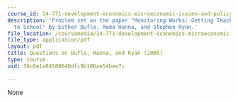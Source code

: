 ```yaml
---
course_id: 14-771-development-economics-microeconomic-issues-and-policy-models-fall-2008
description: 'Problem set on the paper "Monitoring Works: Getting Teachers to Come
  to School" by Esther Duflo, Rema Hanna, and Stephen Ryan.'
file_location: /coursemedia/14-771-development-economics-microeconomic-issues-and-policy-models-fall-2008/38c6e1a84580640dfc9b106ae54bee7c_assn3.pdf
file_type: application/pdf
layout: pdf
title: Questions on Duflo, Hanna, and Ryan (2008)
type: course
uid: 38c6e1a84580640dfc9b106ae54bee7c

---
```

None
